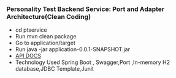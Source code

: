 ### Personality Test Backend Service: Port and Adapter Architecture(Clean Coding)
- cd ptservice 
- Run  mvn  clean package 
- Go to application/target
- Run java -jar application-0.0.1-SNAPSHOT.jar		
- [API DOCS](https://github.com/jainneeraj/personality_test/tree/master/ptservice/api/docs)
- Technology Used Spring Boot , Swagger,Port ,In-memory H2 database,JDBC Template,Junit  